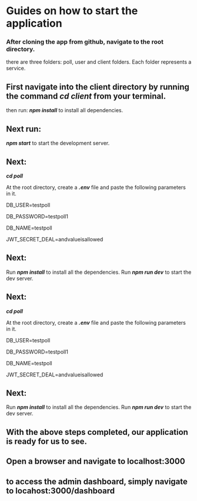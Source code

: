 # Guides on how to start the application

### After cloning the app from github, navigate to the root directory.
there are three folders: poll, user and client folders. Each folder represents a service.

## First navigate into the client directory by running the command *__cd client__* from your terminal.
then run:
*__npm install__* to install all dependencies.
## Next run: 
*__npm start__* to start the development server.

## Next:
*__cd poll__*

At the root directory, create a *__.env__* file and paste the following parameters in it.

DB_USER=testpoll

DB_PASSWORD=testpoll1

DB_NAME=testpoll


JWT_SECRET_DEAL=andvalueisallowed

## Next:
Run *__npm install__* to install all the dependencies.
Run *__npm run dev__* to start the dev server.


## Next:
*__cd poll__*

At the root directory, create a *__.env__* file and paste the following parameters in it.

DB_USER=testpoll

DB_PASSWORD=testpoll1

DB_NAME=testpoll 

JWT_SECRET_DEAL=andvalueisallowed

## Next:
Run *__npm install__* to install all the dependencies.
Run *__npm run dev__* to start the dev server.

## With the above steps completed, our application is ready for us to see.

## Open a browser and navigate to localhost:3000

## to access the admin dashboard, simply navigate to locahost:3000/dashboard